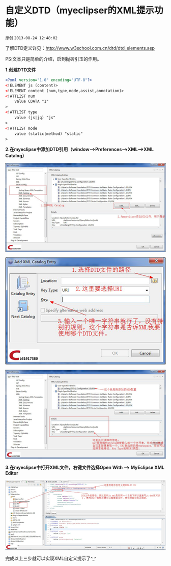 # 自定义DTD（myeclipser的XML提示功能）

`原创` `2013-08-24 12:48:02`

了解DTD定义详见：http://www.w3school.com.cn/dtd/dtd_elements.asp

PS:文本只是简单的介绍，启到抛砖引玉的作用。

**1.创建DTD文件**

```xml
<?xml version="1.0" encoding="UTF-8"?>
<!ELEMENT js (content)>
<!ELEMENT content (num,type,mode,assist,annotation)>
<!ATTLIST num
	value CDATA "1"
>
<!ATTLIST type
	value (js|jq) "js"
>
<!ATTLIST mode
	value (static|method) "static"
>
```

**2.在myeclipse中添加DTD引用（window-->Preferences-->XML-->XML Catalog）**

![./figures/1377318997_4631.jpg](./1.jpg)

![./figures/1377318997_7402.jpg](./2.jpg)

![./figures/1377318998_3906.jpg](./3.jpg)

**3.在myeclipse中打开XML文件，右键文件选择Open With --> MyEclipse XML Editor**

![./figures/1377318998_4340.jpg](./4.jpg)

完成以上三步就可以实现XML自定义提示了^_^ 
